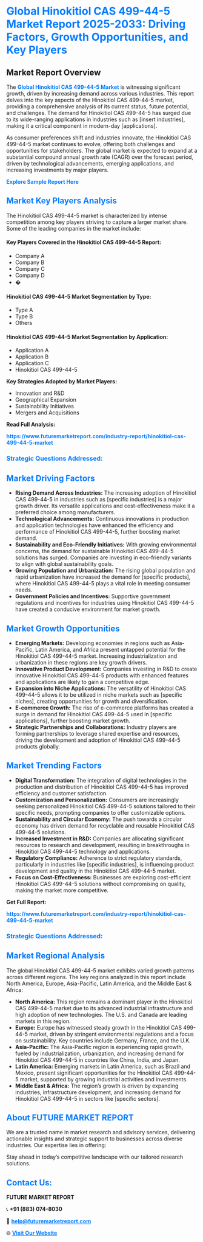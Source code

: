 <h1 style="color: #007BFF;">Global Hinokitiol CAS 499-44-5 Market Report 2025-2033: Driving Factors, Growth Opportunities, and Key Players</h1>

<section id="overview">
<h2>Market Report Overview</h2>
<p>The <a href="https://www.futuremarketreport.com/industry-report/hinokitiol-cas-499-44-5-market" style="color: #007BFF; text-decoration: none;"><strong>Global Hinokitiol CAS 499-44-5 Market</strong></a> is witnessing significant growth, driven by increasing demand across various industries. This report delves into the key aspects of the Hinokitiol CAS 499-44-5 market, providing a comprehensive analysis of its current status, future potential, and challenges. The demand for Hinokitiol CAS 499-44-5 has surged due to its wide-ranging applications in industries such as [insert industries], making it a critical component in modern-day [applications].</p>
<p>As consumer preferences shift and industries innovate, the Hinokitiol CAS 499-44-5 market continues to evolve, offering both challenges and opportunities for stakeholders. The global market is expected to expand at a substantial compound annual growth rate (CAGR) over the forecast period, driven by technological advancements, emerging applications, and increasing investments by major players.</p>
</section>

<section id="overview">
<p><a href="https://www.futuremarketreport.com/request-sample/reportId=120531" style="color: #007BFF; text-decoration: none;"><strong>Explore Sample Report Here</strong></a></p>
</section>

<section id="key-players">
<h2 style="color: #007BFF;">Market Key Players Analysis</h2>
<p>The Hinokitiol CAS 499-44-5 market is characterized by intense competition among key players striving to capture a larger market share. Some of the leading companies in the market include:</p>
<h4>Key Players Covered in the Hinokitiol CAS 499-44-5 Report:</h4>
<ul><li>Company A</li><li>Company B</li><li>Company C</li><li>Company D</li><li>�</li></ul>
<h4>Hinokitiol CAS 499-44-5 Market Segmentation by Type:</h4>
<ul><li>Type A</li><li>Type B</li><li>Others</li></ul>

<h4>Hinokitiol CAS 499-44-5 Market Segmentation by Application:</h4>
<ul><li>Application A</li><li>Application B</li><li>Application C</li><li>Hinokitiol CAS 499-44-5</li></ul>
<p><strong>Key Strategies Adopted by Market Players:</strong></p>
<ul>
<li>Innovation and R&D</li>
<li>Geographical Expansion</li>
<li>Sustainability Initiatives</li>
<li>Mergers and Acquisitions</li>
</ul>
</section>

<section>
<p><strong>Read Full Analysis: </strong></p><a href="https://www.futuremarketreport.com/industry-report/hinokitiol-cas-499-44-5-market" style="color: #007BFF; text-decoration: none;"><strong>https://www.futuremarketreport.com/industry-report/hinokitiol-cas-499-44-5-market</strong></a>
<h3 style="color: #007BFF;">Strategic Questions Addressed:</h3>
</section>

<section id="driving-factors">
<h2 style="color: #007BFF;">Market Driving Factors</h2>
<ul>
<li><strong>Rising Demand Across Industries:</strong> The increasing adoption of Hinokitiol CAS 499-44-5 in industries such as [specific industries] is a major growth driver. Its versatile applications and cost-effectiveness make it a preferred choice among manufacturers.</li>
<li><strong>Technological Advancements:</strong> Continuous innovations in production and application technologies have enhanced the efficiency and performance of Hinokitiol CAS 499-44-5, further boosting market demand.</li>
<li><strong>Sustainability and Eco-Friendly Initiatives:</strong> With growing environmental concerns, the demand for sustainable Hinokitiol CAS 499-44-5 solutions has surged. Companies are investing in eco-friendly variants to align with global sustainability goals.</li>
<li><strong>Growing Population and Urbanization:</strong> The rising global population and rapid urbanization have increased the demand for [specific products], where Hinokitiol CAS 499-44-5 plays a vital role in meeting consumer needs.</li>
<li><strong>Government Policies and Incentives:</strong> Supportive government regulations and incentives for industries using Hinokitiol CAS 499-44-5 have created a conducive environment for market growth.</li>
</ul>
</section>

<section id="growth-opportunities">
<h2 style="color: #007BFF;">Market Growth Opportunities</h2>
<ul>
<li><strong>Emerging Markets:</strong> Developing economies in regions such as Asia-Pacific, Latin America, and Africa present untapped potential for the Hinokitiol CAS 499-44-5 market. Increasing industrialization and urbanization in these regions are key growth drivers.</li>
<li><strong>Innovative Product Development:</strong> Companies investing in R&D to create innovative Hinokitiol CAS 499-44-5 products with enhanced features and applications are likely to gain a competitive edge.</li>
<li><strong>Expansion into Niche Applications:</strong> The versatility of Hinokitiol CAS 499-44-5 allows it to be utilized in niche markets such as [specific niches], creating opportunities for growth and diversification.</li>
<li><strong>E-commerce Growth:</strong> The rise of e-commerce platforms has created a surge in demand for Hinokitiol CAS 499-44-5 used in [specific applications], further boosting market growth.</li>
<li><strong>Strategic Partnerships and Collaborations:</strong> Industry players are forming partnerships to leverage shared expertise and resources, driving the development and adoption of Hinokitiol CAS 499-44-5 products globally.</li>
</ul>
</section>

<section id="trending-factors">
<h2 style="color: #007BFF;">Market Trending Factors</h2>
<ul>
<li><strong>Digital Transformation:</strong> The integration of digital technologies in the production and distribution of Hinokitiol CAS 499-44-5 has improved efficiency and customer satisfaction.</li>
<li><strong>Customization and Personalization:</strong> Consumers are increasingly seeking personalized Hinokitiol CAS 499-44-5 solutions tailored to their specific needs, prompting companies to offer customizable options.</li>
<li><strong>Sustainability and Circular Economy:</strong> The push towards a circular economy has driven demand for recyclable and reusable Hinokitiol CAS 499-44-5 solutions.</li>
<li><strong>Increased Investment in R&D:</strong> Companies are allocating significant resources to research and development, resulting in breakthroughs in Hinokitiol CAS 499-44-5 technology and applications.</li>
<li><strong>Regulatory Compliance:</strong> Adherence to strict regulatory standards, particularly in industries like [specific industries], is influencing product development and quality in the Hinokitiol CAS 499-44-5 market.</li>
<li><strong>Focus on Cost-Effectiveness:</strong> Businesses are exploring cost-efficient Hinokitiol CAS 499-44-5 solutions without compromising on quality, making the market more competitive.</li>
</ul>
</section>

<section>
<p><strong>Get Full Report: </strong></p><a href="https://www.futuremarketreport.com/industry-report/hinokitiol-cas-499-44-5-market" style="color: #007BFF; text-decoration: none;"><strong>https://www.futuremarketreport.com/industry-report/hinokitiol-cas-499-44-5-market</strong></a>
<h3 style="color: #007BFF;">Strategic Questions Addressed:</h3>
</section>


<section id="regional-analysis">
<h2 style="color: #007BFF;">Market Regional Analysis</h2>
<p>The global Hinokitiol CAS 499-44-5 market exhibits varied growth patterns across different regions. The key regions analyzed in this report include North America, Europe, Asia-Pacific, Latin America, and the Middle East & Africa:</p>
<ul>
<li><strong>North America:</strong> This region remains a dominant player in the Hinokitiol CAS 499-44-5 market due to its advanced industrial infrastructure and high adoption of new technologies. The U.S. and Canada are leading markets in this region.</li>
<li><strong>Europe:</strong> Europe has witnessed steady growth in the Hinokitiol CAS 499-44-5 market, driven by stringent environmental regulations and a focus on sustainability. Key countries include Germany, France, and the U.K.</li>
<li><strong>Asia-Pacific:</strong> The Asia-Pacific region is experiencing rapid growth, fueled by industrialization, urbanization, and increasing demand for Hinokitiol CAS 499-44-5 in countries like China, India, and Japan.</li>
<li><strong>Latin America:</strong> Emerging markets in Latin America, such as Brazil and Mexico, present significant opportunities for the Hinokitiol CAS 499-44-5 market, supported by growing industrial activities and investments.</li>
<li><strong>Middle East & Africa:</strong> The region’s growth is driven by expanding industries, infrastructure development, and increasing demand for Hinokitiol CAS 499-44-5 in sectors like [specific sectors].</li>
</ul>
</section>

<footer>
<h2 style="color: #007BFF;">About FUTURE MARKET REPORT</h2>
<p>We are a trusted name in market research and advisory services, delivering actionable insights and strategic support to businesses across diverse industries. Our expertise lies in offering:</p>

<p>Stay ahead in today’s competitive landscape with our tailored research solutions.</p>

<h2 style="color: #007BFF;">Contact Us:</h2>
<p><strong>FUTURE MARKET REPORT</strong></p>
<p>📞 <strong>+91 (883) 074-8030</strong></p>
<p>📧 <strong><a href="mailto:help@futuremarketreport.com" style="color: #007BFF;">help@futuremarketreport.com</a></strong></p>
<p>🌐 <strong><a href="https://www.futuremarketreport.com/" style="color: #007BFF;">Visit Our Website</a></strong></p>
</footer>
